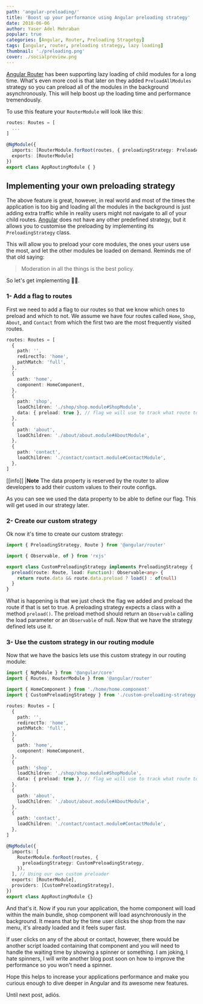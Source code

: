 ```yaml
---
path: 'angular-preloading/'
title: 'Boost up your performance using Angular preloading strategy'
date: 2018-06-06
author: Yaser Adel Mehraban
popular: true
categories: [Angular, Router, Preloading Stragetgy]
tags: [angular, router, preloading strategy, lazy loading]
thumbnail: './preloading.png'
cover: ./socialpreview.png
---
```


[Angular Router](https://angular.io/api/router/Router) has been supporting lazy loading of child modules for a long time. What's even more cool is that later on they added `PreloadAllModules` strategy so you can preload all of the modules in the background asynchronously. This will help boost up the loading time and performance tremendously.

<!--more-->

To use this feature your `RouterModule` will look like this:

```typescript
routes: Routes = [
  ...
]

@NgModule({
  imports: [RouterModule.forRoot(routes, { preloadingStrategy: PreloadAllModules })],
  exports: [RouterModule]
})
export class AppRoutingModule { }
```

## Implementing your own preloading strategy

The above feature is great, however, in real world and most of the times the application is too big and loading all the modules in the background is just adding extra traffic while in reality users might not navigate to all of your child routes. [Angular](https://angular.io/) does not have any other predefined strategy, but it allows you to customise the preloading by implementing its `PreloadingStrategy` class.

This will allow you to preload your core modules, the ones your users use the most, and let the other modules be loaded on demand. Reminds me of that old saying:

> Moderation in all the things is the best policy.

So let's get implementing 👨‍💻.

### 1- Add a flag to routes

First we need to add a flag to our routes so that we know which ones to preload and which to not. We assume we have four routes called `Home`, `Shop`, `About`, and `Contact` from which the first two are the most frequently visited routes.

```typescript
routes: Routes = [
  {
    path: '',
    redirectTo: 'home',
    pathMatch: 'full',
  },
  {
    path: 'home',
    component: HomeComponent,
  },
  {
    path: 'shop',
    loadChildren: './shop/shop.module#ShopModule',
    data: { preload: true }, // flag we will use to track what route to be preloaded
  },
  {
    path: 'about',
    loadChildren: './about/about.module#AboutModule',
  },
  {
    path: 'contact',
    loadChildren: './contact/contact.module#ContactModule',
  },
]
```

[[info]]
|**Note** The data property is reserved by the router to allow developers to add their custom values to their route configs.

As you can see we used the data property to be able to define our flag. This will get used in our strategy later.

### 2- Create our custom strategy

Ok now it's time to create our custom strategy:

```typescript
import { PreloadingStrategy, Route } from '@angular/router'

import { Observable, of } from 'rxjs'

export class CustomPreloadingStrategy implements PreloadingStrategy {
  preload(route: Route, load: Function): Observable<any> {
    return route.data && route.data.preload ? load() : of(null)
  }
}
```

What is happening is that we just check the flag we added and preload the route if that is set to true. A preloading strategy expects a class with a method `preload()`. The preload method should return an `Observable` calling the load parameter or an `Observable` of null. Now that we have the strategy defined lets use it.

### 3- Use the custom strategy in our routing module

Now that we have the basics lets use this custom strategy in our routing module:

```typescript
import { NgModule } from '@angular/core'
import { Routes, RouterModule } from '@angular/router'

import { HomeComponent } from './home/home.component'
import { CustomPreloadingStrategy } from './custom-preloading-strategy'

routes: Routes = [
  {
    path: '',
    redirectTo: 'home',
    pathMatch: 'full',
  },
  {
    path: 'home',
    component: HomeComponent,
  },
  {
    path: 'shop',
    loadChildren: './shop/shop.module#ShopModule',
    data: { preload: true }, // flag we will use to track what route to be preloaded
  },
  {
    path: 'about',
    loadChildren: './about/about.module#AboutModule',
  },
  {
    path: 'contact',
    loadChildren: './contact/contact.module#ContactModule',
  },
]

@NgModule({
  imports: [
    RouterModule.forRoot(routes, {
      preloadingStrategy: CustomPreloadingStrategy,
    }),
  ], // Using our own custom preloader
  exports: [RouterModule],
  providers: [CustomPreloadingStrategy],
})
export class AppRoutingModule {}
```

And that's it. Now if you run your application, the home component will load within the main bundle, shop component will load asynchronously in the background. It means that by the time user clicks the shop from the nav menu, it's already loaded and it feels super fast.

If user clicks on any of the about or contact, however, there would be another script loaded containing that component and you will need to handle the waiting time by showing a spinner or something. I am joking, I hate spinners, I will write another blog post soon on how to improve the performance so you won't need a spinner.

Hope this helps to increase your applications performance and make you curious enough to dive deeper in Angular and its awesome new features.

Until next post, adiós.
